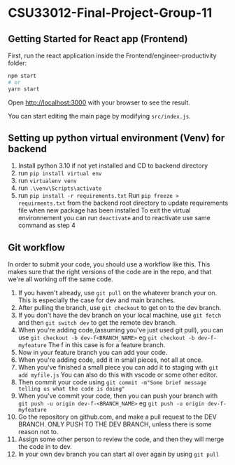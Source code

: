 # CSU33012-Final-Project-Group-11

## Getting Started for React app (Frontend)

First, run the react application inside the Frontend/engineer-productivity folder:

```bash
npm start
# or
yarn start
```

Open [http://localhost:3000](http://localhost:3000) with your browser to see the result.

You can start editing the main page by modifying `src/index.js`. 

## Setting up python virtual environment (Venv) for backend
1. Install python 3.10 if not yet installed and CD to backend directory
2. run `pip install virtual env`
3. run `virtualenv venv`
4. run `.\venv\Scripts\activate`
5. run `pip install -r requirements.txt`
Run `pip freeze > requirments.txt` from the backend root directory to update requirements file when new package has been installed
To exit the virtual environnement you can run `deactivate` and to reactivate use same command as step 4


## Git workflow
In order to submit your code, you should use a workflow like this. This makes sure that the right versions of the code are in the repo, and that we're all working off the same code. 

1. If you haven't already, use `git pull` on the whatever branch your on. This is especially the case for dev and main branches. 
2. After pulling the branch, use `git checkout` to get on to the dev branch.
3. If you don't have the dev branch on your local machine, use `git fetch` and then `git switch dev` to get the remote dev branch. 
3. When you're adding code,(assuming you've just used git pull), you can use `git checkout -b dev-f<BRANCH_NAME>` eg `git checkout -b dev-f-myfeature` The f in this case is for a feature branch.
4. Now in your feature branch you can add your code. 
5. When you're adding code, add it in small pieces, not all at once. 
6. When you've finished a small piece you can add it to staging with `git add myfile.js` You can also do this with vscode or some other editor. 
7. Then commit your code using `git commit -m"Some brief message telling us what the code is doing"`
8. When you've commit your code, then you can push your branch with `git push -u origin dev-f-<BRANCH_NAME>` eg `git push -u origin dev-f-myfeature`
9. Go the repository on github.com, and make a pull request to the DEV BRANCH. ONLY PUSH TO THE DEV BRANCH, unless there is some reason not to. 
10. Assign some other person to review the code, and then they will merge the code in to dev.
11. In your own dev branch you can start all over again by using `git pull`
